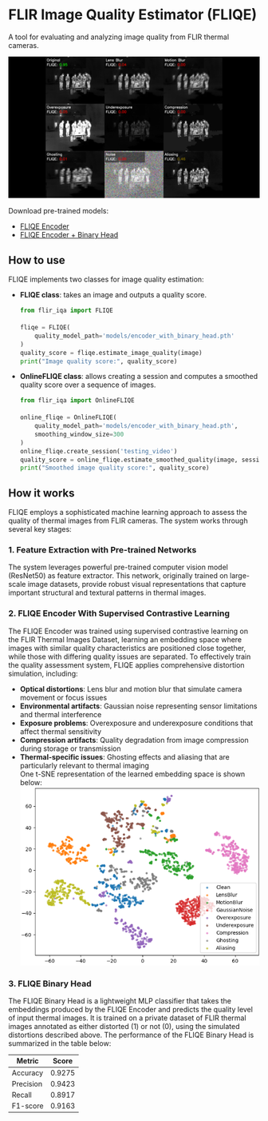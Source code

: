# FLIR Image Quality Estimator (FLIQE)
A tool for evaluating and analyzing image quality from FLIR thermal cameras.

![Distorted Frames with Scores](pics/distorted_frames_with_scores.png)

Download pre-trained models:
- [FLIQE Encoder](https://github.com/icsa-hua/FLir-Image-Quality-Estimator/releases/download/uploading_models/resnet50_128_out.pth)
- [FLIQE Encoder + Binary Head](https://github.com/icsa-hua/FLir-Image-Quality-Estimator/releases/download/uploading_models/binary_head.pth)

## How to use
FLIQE implements two classes for image quality estimation:

- **FLIQE class**: takes an image and outputs a quality score.
  ```python
  from flir_iqa import FLIQE

  fliqe = FLIQE(
      quality_model_path='models/encoder_with_binary_head.pth'
  )
  quality_score = fliqe.estimate_image_quality(image)
  print("Image quality score:", quality_score)
  ```

- **OnlineFLIQE class**: allows creating a session and computes a smoothed quality score over a sequence of images.
  ```python
  from flir_iqa import OnlineFLIQE

  online_fliqe = OnlineFLIQE(
      quality_model_path='models/encoder_with_binary_head.pth',
      smoothing_window_size=300
  )
  online_fliqe.create_session('testing_video')
  quality_score = online_fliqe.estimate_smoothed_quality(image, session_id='testing_video')
  print("Smoothed image quality score:", quality_score)
  ```

## How it works
FLIQE employs a sophisticated machine learning approach to assess the quality of thermal images from FLIR cameras. The system works through several key stages:

### 1. Feature Extraction with Pre-trained Networks
The system leverages powerful pre-trained computer vision model (ResNet50) as feature extractor. This network, originally trained on large-scale image datasets, provide robust visual representations that capture important structural and textural patterns in thermal images.

### 2. FLIQE Encoder With Supervised Contrastive Learning
The FLIQE Encoder was trained using supervised contrastive learning on the FLIR Thermal Images Dataset, learning an embedding space where images with similar quality characteristics are positioned close together, while those with differing quality issues are separated. To effectively train the quality assessment system, FLIQE applies comprehensive distortion simulation, including:
- **Optical distortions**: Lens blur and motion blur that simulate camera movement or focus issues
- **Environmental artifacts**: Gaussian noise representing sensor limitations and thermal interference
- **Exposure problems**: Overexposure and underexposure conditions that affect thermal sensitivity
- **Compression artifacts**: Quality degradation from image compression during storage or transmission
- **Thermal-specific issues**: Ghosting effects and aliasing that are particularly relevant to thermal imaging \
One t-SNE representation of the learned embedding space is shown below:
![t-SNE Visualization of Distorted Images](pics/tsne_distorted_images.png)

### 3. FLIQE Binary Head 
The FLIQE Binary Head is a lightweight MLP classifier that takes the embeddings produced by the FLIQE Encoder and predicts the quality level of input thermal images. It is trained on a private dataset of FLIR thermal images annotated as either distorted (1) or not (0), using the simulated distortions described above. The performance of the FLIQE Binary Head is summarized in the table below:

| Metric | Score |
|--------|-------|
| Accuracy | 0.9275 |
| Precision | 0.9423 |
| Recall | 0.8917 |
| F1-score | 0.9163 |
